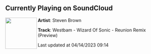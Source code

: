## Currently Playing on SoundCloud

[<img align="left" width="100" src="https://i1.sndcdn.com/artworks-rR1AJbUa8etL8yhY-yXSxHQ-t500x500.jpg">](https://soundcloud.com/steven-brown-208/westbam-wizard-of-sonic-reunion-remix-preview)

**Artist**: Steven Brown 

**Track**: Westbam - Wizard Of Sonic - Reunion Remix (Preview)

Last updated at 04/14/2023 09:14

